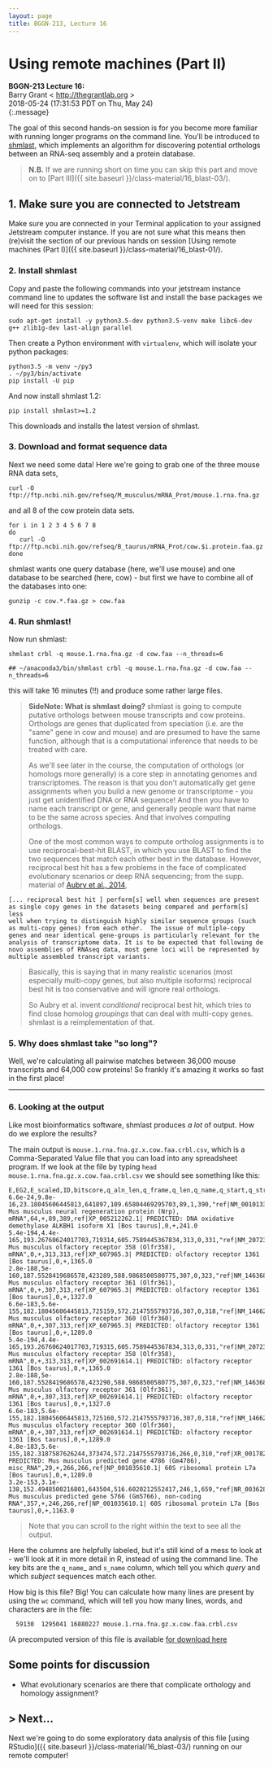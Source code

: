 ```yaml
---
layout: page
title: BGGN-213, Lecture 16
---
```


Using remote machines (Part II)
=============================================================

**BGGN-213 Lecture 16:**   
Barry Grant &lt; <http://thegrantlab.org> &gt;   
2018-05-24   (17:31:53 PDT on Thu, May 24)  
{:.message}



The goal of this second hands-on session is for you become more familiar with running longer programs on the command line. You'll be introduced to [shmlast](http://joss.theoj.org/papers/3cde54de7dfbcada7c0fc04f569b36c7), which implements an algorithm for discovering potential orthologs between an RNA-seq assembly and a protein database.

> **N.B.** If we are running short on time you can skip this part and move on to [Part III]({{ site.baseurl }}/class-material/16_blast-03/).


## 1. Make sure you are connected to Jetstream  
Make sure you are connected in your Terminal application to your assigned Jetstream computer instance. If you are not sure what this means then (re)visit the section of our previous hands on session [Using remote machines (Part I)]({{ site.baseurl }}/class-material/16_blast-01/).


### 2. Install shmlast

Copy and paste the following commands into your jetstream instance command line to updates the software list and install the base packages we will need for this session:


```
sudo apt-get install -y python3.5-dev python3.5-venv make libc6-dev g++ zlib1g-dev last-align parallel
```

Then create a Python environment with `virtualenv`, which will isolate your python packages:
```
python3.5 -m venv ~/py3
. ~/py3/bin/activate
pip install -U pip
```

And now install shmlast 1.2:
```
pip install shmlast>=1.2
```

This downloads and installs the latest version of shmlast.

### 3. Download and format sequence data

Next we need some data! Here we're going to grab one of the three
mouse RNA data sets,

```
curl -O ftp://ftp.ncbi.nih.gov/refseq/M_musculus/mRNA_Prot/mouse.1.rna.fna.gz
```

and all 8 of the cow protein data sets.

```
for i in 1 2 3 4 5 6 7 8
do
   curl -O ftp://ftp.ncbi.nih.gov/refseq/B_taurus/mRNA_Prot/cow.$i.protein.faa.gz
done
```

shmlast wants one query database (here, we'll use mouse) and one
database to be searched (here, cow) - but first we have to combine
all of the databases into one:

```
gunzip -c cow.*.faa.gz > cow.faa
```


### 4. Run shmlast!

Now run shmlast:
```
shmlast crbl -q mouse.1.rna.fna.gz -d cow.faa --n_threads=6

## ~/anaconda3/bin/shmlast crbl -q mouse.1.rna.fna.gz -d cow.faa --n_threads=6
```
this will take 16 minutes (!!) and produce some rather large files.

> **SideNote: What is shmlast doing?**
shmlast is going to compute putative orthologs between mouse
transcripts and cow proteins.  Orthologs are genes that duplicated
from speciation (i.e. are the "same" gene in cow and mouse) and
are presumed to have the same function, although that is a computational
inference that needs to be treated with care.
>
> As we'll see later in the course, the computation of orthologs (or homologs more
generally) is a core step in annotating genomes and transcriptomes.
The reason is that you don't automatically get gene assignments when
you build a new genome or transcriptome - you just get unidentified
DNA or RNA sequence! And then you have to name each transcript or gene,
and generally people want that name to be the same across species.
And that involves computing orthologs.
>
> One of the most common ways to compute ortholog assignments is to use
reciprocal-best-hit BLAST, in which you use BLAST to find the two
sequences that match each other best in the database.  However,
reciprocal best hit has a few problems in the face of complicated
evolutionary scenarios or deep RNA sequencing; from the supp. material
of [Aubry et al., 2014](http://journals.plos.org/plosgenetics/article?id=10.1371/journal.pgen.1004365),
>
```
[... reciprocal best hit ] perform[s] well when sequences are present
as single copy genes in the datasets being compared and perform[s] less
well when trying to distinguish highly similar sequence groups (such
as multi-copy genes) from each other.  The issue of multiple-copy
genes and near identical gene-groups is particularly relevant for the
analysis of transcriptome data. It is to be expected that following de
novo assemblies of RNAseq data, most gene loci will be represented by
multiple assembled transcript variants.
```
>
> Basically, this is saying that in many realistic scenarios (most especially
multi-copy genes, but also multiple isoforms) reciprocal best hit is
too conservative and will ignore real orthologs.
>
> So Aubry et al. invent *conditional* reciprocal best hit, which tries
to find close homolog *groupings* that can deal with multi-copy genes.
shmlast is a reimplementation of that.


### 5. Why does shmlast take "so long"?

Well, we're calculating all pairwise matches between 36,000 mouse transcripts
and 64,000 cow proteins!  So frankly it's amazing it works so fast in the
first place!

----

### 6. Looking at the output

Like most bioinformatics software, shmlast produces *a lot* of output.
How do we explore the results?

The main output is `mouse.1.rna.fna.gz.x.cow.faa.crbl.csv`, which is a
Comma-Separated Value file that you can load into any spreadsheet
program.  If we look at the file by typing `head
mouse.1.rna.fna.gz.x.cow.faa.crbl.csv` we should see something like this:

```
E,EG2,E_scaled,ID,bitscore,q_aln_len,q_frame,q_len,q_name,q_start,q_strand,s_aln_len,s_len,s_name,s_start,s_strand,score
6.6e-24,9.8e-16,23.18045606445813,641897,109.65804469295703,89,1,390,"ref|NM_001013372.2| Mus musculus neural regeneration protein (Nrp), mRNA",64,+,89,389,ref|XP_005212262.1| PREDICTED: DNA oxidative demethylase ALKBH1 isoform X1 [Bos taurus],0,+,241.0
5.4e-194,4.4e-165,193.26760624017703,719314,605.7589445367834,313,0,331,"ref|NM_207235.1| Mus musculus olfactory receptor 358 (Olfr358), mRNA",0,+,313,313,ref|XP_607965.3| PREDICTED: olfactory receptor 1361 [Bos taurus],0,+,1365.0
2.8e-188,5e-160,187.5528419686578,423289,588.9868500580775,307,0,323,"ref|NM_146368.1| Mus musculus olfactory receptor 361 (Olfr361), mRNA",0,+,307,313,ref|XP_607965.3| PREDICTED: olfactory receptor 1361 [Bos taurus],0,+,1327.0
6.6e-183,5.6e-155,182.18045606445813,725159,572.2147555793716,307,0,318,"ref|NM_146622.1| Mus musculus olfactory receptor 360 (Olfr360), mRNA",0,+,307,313,ref|XP_607965.3| PREDICTED: olfactory receptor 1361 [Bos taurus],0,+,1289.0
5.4e-194,4.4e-165,193.26760624017703,719315,605.7589445367834,313,0,331,"ref|NM_207235.1| Mus musculus olfactory receptor 358 (Olfr358), mRNA",0,+,313,313,ref|XP_002691614.1| PREDICTED: olfactory receptor 1361 [Bos taurus],0,+,1365.0
2.8e-188,5e-160,187.5528419686578,423290,588.9868500580775,307,0,323,"ref|NM_146368.1| Mus musculus olfactory receptor 361 (Olfr361), mRNA",0,+,307,313,ref|XP_002691614.1| PREDICTED: olfactory receptor 1361 [Bos taurus],0,+,1327.0
6.6e-183,5.6e-155,182.18045606445813,725160,572.2147555793716,307,0,318,"ref|NM_146622.1| Mus musculus olfactory receptor 360 (Olfr360), mRNA",0,+,307,313,ref|XP_002691614.1| PREDICTED: olfactory receptor 1361 [Bos taurus],0,+,1289.0
4.8e-183,5.6e-155,182.3187587626244,373474,572.2147555793716,266,0,310,"ref|XR_001782298.1| PREDICTED: Mus musculus predicted gene 4786 (Gm4786), misc_RNA",29,+,266,266,ref|NP_001035610.1| 60S ribosomal protein L7a [Bos taurus],0,+,1289.0
3.2e-153,3.1e-138,152.4948500216801,643504,516.6020212552417,246,1,659,"ref|NR_003628.1| Mus musculus predicted gene 5766 (Gm5766), non-coding RNA",357,+,246,266,ref|NP_001035610.1| 60S ribosomal protein L7a [Bos taurus],0,+,1163.0
```

> Note that you can scroll to the right within the text to see all the output.

Here the columns are helpfully labeled, but it's still kind of a mess
to look at - we'll look at it in more detail in R, instead of using the
command line.  The key bits are the `q_name`_ and `s_name` column, which
tell you which *query* and which *subject* sequences match each other.

How big is this file? Big!  You can calculate how many lines are
present by using the `wc` command, which will tell you how many lines,
words, and characters are in the file:

```
  59130  1295041 16880227 mouse.1.rna.fna.gz.x.cow.faa.crbl.csv
```


(A precomputed version of this file is available [for download here]((https://github.com/ngs-docs/angus/raw/17a0ba3b1d915de90a5b8bd1fbc1027eba47baf8/_static/shmlast/mouse.1.rna.fna.gz.x.cow.faa.crbl.csv.gz).)



## Some points for discussion

* What evolutionary scenarios are there that complicate orthology and
  homology assignment?


## > Next...
Next we're going to do some exploratory data analysis of this file
[using RStudio]({{ site.baseurl }}/class-material/16_blast-03/) running on our remote computer!

